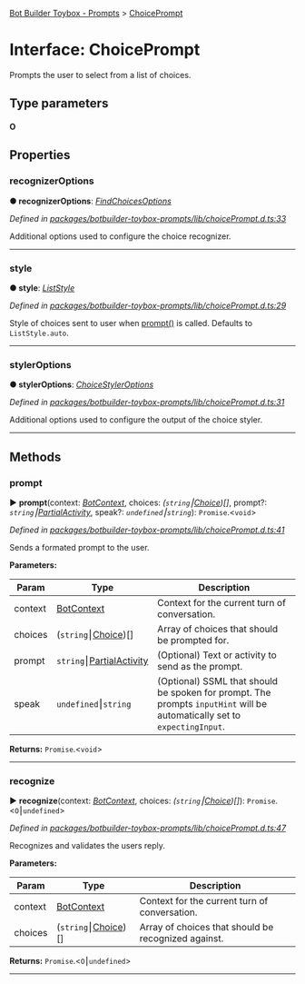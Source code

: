 [Bot Builder Toybox - Prompts](../README.md) > [ChoicePrompt](../interfaces/botbuilder_toybox_prompts.choiceprompt.md)



# Interface: ChoicePrompt


Prompts the user to select from a list of choices.

## Type parameters
#### O 

## Properties
<a id="recognizeroptions"></a>

###  recognizerOptions

**●  recognizerOptions**:  *[FindChoicesOptions]()* 

*Defined in [packages/botbuilder-toybox-prompts/lib/choicePrompt.d.ts:33](https://github.com/Stevenic/botbuilder-toybox/blob/848ed38/packages/botbuilder-toybox-prompts/lib/choicePrompt.d.ts#L33)*



Additional options used to configure the choice recognizer.




___

<a id="style"></a>

###  style

**●  style**:  *[ListStyle](../enums/botbuilder_toybox_prompts.liststyle.md)* 

*Defined in [packages/botbuilder-toybox-prompts/lib/choicePrompt.d.ts:29](https://github.com/Stevenic/botbuilder-toybox/blob/848ed38/packages/botbuilder-toybox-prompts/lib/choicePrompt.d.ts#L29)*



Style of choices sent to user when [prompt()](#prompt) is called. Defaults to `ListStyle.auto`.




___

<a id="styleroptions"></a>

###  stylerOptions

**●  stylerOptions**:  *[ChoiceStylerOptions]()* 

*Defined in [packages/botbuilder-toybox-prompts/lib/choicePrompt.d.ts:31](https://github.com/Stevenic/botbuilder-toybox/blob/848ed38/packages/botbuilder-toybox-prompts/lib/choicePrompt.d.ts#L31)*



Additional options used to configure the output of the choice styler.




___


## Methods
<a id="prompt"></a>

###  prompt

► **prompt**(context: *[BotContext]()*, choices: *(`string`⎮[Choice]())[]*, prompt?: *`string`⎮[Partial]()[Activity]()*, speak?: *`undefined`⎮`string`*): `Promise`.<`void`>



*Defined in [packages/botbuilder-toybox-prompts/lib/choicePrompt.d.ts:41](https://github.com/Stevenic/botbuilder-toybox/blob/848ed38/packages/botbuilder-toybox-prompts/lib/choicePrompt.d.ts#L41)*



Sends a formated prompt to the user.


**Parameters:**

| Param | Type | Description |
| ------ | ------ | ------ |
| context | [BotContext]()   |  Context for the current turn of conversation. |
| choices | (`string`⎮[Choice]())[]   |  Array of choices that should be prompted for. |
| prompt | `string`⎮[Partial]()[Activity]()   |  (Optional) Text or activity to send as the prompt. |
| speak | `undefined`⎮`string`   |  (Optional) SSML that should be spoken for prompt. The prompts `inputHint` will be automatically set to `expectingInput`. |





**Returns:** `Promise`.<`void`>





___

<a id="recognize"></a>

###  recognize

► **recognize**(context: *[BotContext]()*, choices: *(`string`⎮[Choice]())[]*): `Promise`.<`O`⎮`undefined`>



*Defined in [packages/botbuilder-toybox-prompts/lib/choicePrompt.d.ts:47](https://github.com/Stevenic/botbuilder-toybox/blob/848ed38/packages/botbuilder-toybox-prompts/lib/choicePrompt.d.ts#L47)*



Recognizes and validates the users reply.


**Parameters:**

| Param | Type | Description |
| ------ | ------ | ------ |
| context | [BotContext]()   |  Context for the current turn of conversation. |
| choices | (`string`⎮[Choice]())[]   |  Array of choices that should be recognized against. |





**Returns:** `Promise`.<`O`⎮`undefined`>





___


